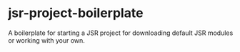 # jsr-project-boilerplate
A boilerplate for starting a JSR project for downloading default JSR modules or working with your own.

